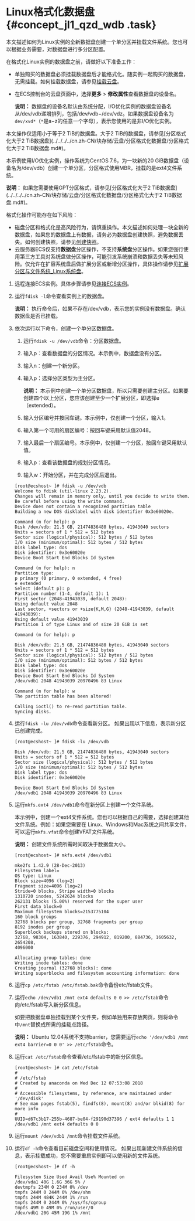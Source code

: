 # Linux格式化数据盘 {#concept_jl1_qzd_wdb .task}

本文描述如何为Linux实例的全新数据盘创建一个单分区并挂载文件系统。您也可以根据业务需要，对数据盘进行多分区配置。

在格式化Linux实例的数据盘之前，请做好以下准备工作：

-   单独购买的数据盘必须挂载数据盘后才能格式化。随实例一起购买的数据盘，无需挂载。如何挂载数据盘，请参见[挂载云盘](../../../../cn.zh-CN/块存储/云盘/挂载云盘.md#)。
-   在ECS控制台的云盘页面中，选择**更多** \> **修改属性**查看数据盘的设备名。

    **说明：** 数据盘的设备名默认由系统分配，I/O优化实例的数据盘设备名从/dev/vdb递增排列，包括/dev/vdb−/dev/vdz。如果数据盘设备名为`dev/xvd*`（`*`是a−z的任意一个字母），表示您使用的是非I/O优化实例。


本文操作仅适用小于等于2 TiB的数据盘。大于2 TiB的数据盘，请参见[分区格式化大于2 TiB数据盘](../../../../cn.zh-CN/块存储/云盘/分区格式化数据盘/分区格式化大于2 TiB数据盘.md#)。

本示例使用I/O优化实例，操作系统为CentOS 7.6，为一块新的20 GiB数据盘（设备名为/dev/vdb）创建一个单分区，分区格式使用MBR，挂载的是ext4文件系统。

**说明：** 如果您需要使用GPT分区格式，请参见[分区格式化大于2 TiB数据盘](../../../../cn.zh-CN/块存储/云盘/分区格式化数据盘/分区格式化大于2 TiB数据盘.md#)。

格式化操作可能存在如下风险：

-   磁盘分区和格式化是高风险行为，请慎重操作。本文描述如何处理一块全新的数据盘，如果您的数据盘上有数据，请务必为数据盘创建快照，避免数据丢失。如何创建快照，请参见[创建快照](../../../../cn.zh-CN/快照/使用快照/创建快照.md#)。
-   云服务器ECS仅支持**数据盘**分区操作，不支持**系统盘**分区操作。如果您强行使用第三方工具对系统盘做分区操作，可能引发系统崩溃和数据丢失等未知风险。仅允许在扩容系统盘后做扩展分区或新增分区操作，具体操作请参见[扩展分区与文件系统\_Linux系统盘](../../../../cn.zh-CN/块存储/云盘/扩容云盘/扩展分区和文件系统_Linux系统盘.md#)。

1.  远程连接ECS实例。具体步骤请参见[连接ECS实例](cn.zh-CN/个人版快速入门/连接ECS实例.md#)。
2.  运行`fdisk -l`命令查看实例上的数据盘。 

    **说明：** 执行命令后，如果不存在/dev/vdb，表示您的实例没有数据盘。确认数据盘是否已挂载。

3.  依次运行以下命令，创建一个单分区数据盘。 

    1.  运行`fdisk -u /dev/vdb`命令：分区数据盘。
    2.  输入p：查看数据盘的分区情况。本示例中，数据盘没有分区。
    3.  输入n：创建一个新分区。
    4.  输入p：选择分区类型为主分区。 

        **说明：** 本示例中创建一个单分区数据盘，所以只需要创建主分区。如果要创建四个以上分区，您应该创建至少一个扩展分区，即选择e（extended）。

    5.  输入分区编号并按回车键。本示例中，仅创建一个分区，输入1。
    6.  输入第一个可用的扇区编号：按回车键采用默认值2048。
    7.  输入最后一个扇区编号。本示例中，仅创建一个分区，按回车键采用默认值。
    8.  输入p：查看该数据盘的规划分区情况。
    9.  输入w：开始分区，并在完成分区后退出。
    ``` {#codeblock_zfm_rma_tf4}
    [root@ecshost~ ]# fdisk -u /dev/vdb
    Welcome to fdisk (util-linux 2.23.2).
    Changes will remain in memory only, until you decide to write them.
    Be careful before using the write command.
    Device does not contain a recognized partition table
    Building a new DOS disklabel with disk identifier 0x3e60020e.
    
    Command (m for help): p
    Disk /dev/vdb: 21.5 GB, 21474836480 bytes, 41943040 sectors
    Units = sectors of 1 * 512 = 512 bytes
    Sector size (logical/physical): 512 bytes / 512 bytes
    I/O size (minimum/optimal): 512 bytes / 512 bytes
    Disk label type: dos
    Disk identifier: 0x3e60020e
    Device Boot Start End Blocks Id System
    
    Command (m for help): n
    Partition type:
    p primary (0 primary, 0 extended, 4 free)
    e extended
    Select (default p): p
    Partition number (1-4, default 1): 1
    First sector (2048-41943039, default 2048):
    Using default value 2048
    Last sector, +sectors or +size{K,M,G} (2048-41943039, default 41943039):
    Using default value 41943039
    Partition 1 of type Linux and of size 20 GiB is set
    
    Command (m for help): p
    
    Disk /dev/vdb: 21.5 GB, 21474836480 bytes, 41943040 sectors
    Units = sectors of 1 * 512 = 512 bytes
    Sector size (logical/physical): 512 bytes / 512 bytes
    I/O size (minimum/optimal): 512 bytes / 512 bytes
    Disk label type: dos
    Disk identifier: 0x3e60020e
    Device Boot Start End Blocks Id System
    /dev/vdb1 2048 41943039 20970496 83 Linux
    
    Command (m for help): w
    The partition table has been altered!
    
    Calling ioctl() to re-read partition table.
    Syncing disks.
    ```

4.  运行`fdisk -lu /dev/vdb`命令查看新分区。 如果出现以下信息，表示新分区已创建完成。

    ``` {#codeblock_68e_hvh_sen}
    [root@ecshost~ ]# fdisk -lu /dev/vdb
    
    Disk /dev/vdb: 21.5 GB, 21474836480 bytes, 41943040 sectors
    Units = sectors of 1 * 512 = 512 bytes
    Sector size (logical/physical): 512 bytes / 512 bytes
    I/O size (minimum/optimal): 512 bytes / 512 bytes
    Disk label type: dos
    Disk identifier: 0x3e60020e
    
    Device Boot Start End Blocks Id System
    /dev/vdb1 2048 41943039 20970496 83 Linux
    ```

5.  运行`mkfs.ext4 /dev/vdb1`命令在新分区上创建一个文件系统。 

    本示例中，创建一个ext4文件系统。您也可以根据自己的需要，选择创建其他文件系统。例如：如果您需要在 Linux、Windows和Mac系统之间共享文件，可以运行`mkfs.vfat`命令创建VFAT文件系统。

    **说明：** 创建文件系统所需时间取决于数据盘大小。

    ``` {#codeblock_fl2_mxd_imo}
    [root@ecshost~ ]# mkfs.ext4 /dev/vdb1
    
    mke2fs 1.42.9 (28-Dec-2013)
    Filesystem label=
    OS type: Linux
    Block size=4096 (log=2)
    Fragment size=4096 (log=2)
    Stride=0 blocks, Stripe width=0 blocks
    1310720 inodes, 5242624 blocks
    262131 blocks (5.00%) reserved for the super user
    First data block=0
    Maximum filesystem blocks=2153775104
    160 block groups
    32768 blocks per group, 32768 fragments per group
    8192 inodes per group
    Superblock backups stored on blocks:
    32768, 98304, 163840, 229376, 294912, 819200, 884736, 1605632, 2654208,
    4096000
    
    Allocating group tables: done
    Writing inode tables: done
    Creating journal (32768 blocks): done
    Writing superblocks and filesystem accounting information: done
    ```

6.  运行`cp /etc/fstab /etc/fstab.bak`命令备份etc/fstab文件。
7.  运行`echo /dev/vdb1 /mnt ext4 defaults 0 0 >> /etc/fstab`命令向/etc/fstab写入新分区信息。 

    如要把数据盘单独挂载到某个文件夹，例如单独用来存放网页，则将命令中`/mnt`替换成所需的挂载点路径。

    **说明：** Ubuntu 12.04系统不支持barrier，您需要运行`echo '/dev/vdb1 /mnt ext4 barrier=0 0 0' >> /etc/fstab`命令。

8.  运行`cat /etc/fstab`命令查看/etc/fstab中的新分区信息。 

    ``` {#codeblock_nci_klp_kqi}
    [root@ecshost~ ]# cat /etc/fstab
    #
    # /etc/fstab
    # Created by anaconda on Wed Dec 12 07:53:08 2018
    #
    # Accessible filesystems, by reference, are maintained under '/dev/disk'
    # See man pages fstab(5), findfs(8), mount(8) and/or blkid(8) for more info
    #
    UUID=d67c3b17-255b-4687-be04-f29190d37396 / ext4 defaults 1 1
    /dev/vdb1 /mnt ext4 defaults 0 0
    ```

9.  运行`mount /dev/vdb1 /mnt`命令挂载文件系统。
10. 运行`df -h`命令查看目前磁盘空间和使用情况。 如果出现新建文件系统的信息，表示挂载成功，您不需要重启实例即可以使用新的文件系统。

    ``` {#codeblock_f9s_d4a_jtg}
    [root@ecshost~ ]# df -h
    
    Filesystem Size Used Avail Use% Mounted on
    /dev/vda1 40G 1.6G 36G 5% /
    devtmpfs 234M 0 234M 0% /dev
    tmpfs 244M 0 244M 0% /dev/shm
    tmpfs 244M 484K 244M 1% /run
    tmpfs 244M 0 244M 0% /sys/fs/cgroup
    tmpfs 49M 0 49M 0% /run/user/0
    /dev/vdb1 20G 45M 19G 1% /mnt
    ```


